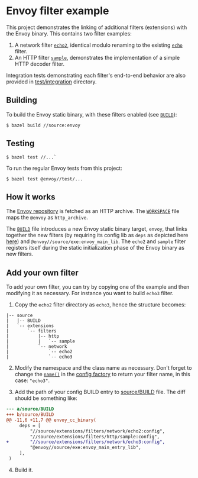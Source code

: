# Envoy filter example

This project demonstrates the linking of additional filters (extensions) with the Envoy binary.
This contains two filter examples:

1.  A network filter [`echo2`](source/extensions/filters/network/echo2), identical modulo renaming to the existing
    [`echo`](https://github.com/envoyproxy/envoy/blob/master/source/extensions/filters/network/echo/echo.h)
    filter.
2.  An HTTP filter [`sample`](source/extensions/filters/http/sample), demonstrates the implementation of a simple HTTP decoder filter.

Integration tests demonstrating each filter's end-to-end behavior are also provided in [test/integration](test/integration) directory.

## Building

To build the Envoy static binary, with these filters enabled (see [`BUILD`](source/BUILD#L12-L13)):

```
$ bazel build //source:envoy
```

## Testing

```
$ bazel test //...`
```

To run the regular Envoy tests from this project:

```
$ bazel test @envoy//test/...
```

## How it works

The [Envoy repository](https://github.com/envoyproxy/envoy/) is fetched as an HTTP archive. The [`WORKSPACE`](WORKSPACE) file maps the `@envoy` as `http_archive`.

The [`BUILD`](source/BUILD) file introduces a new Envoy static binary target, `envoy`, that links together the new filters (by requiring its config lib as `deps` as depicted here [here](source/BUILD#L12-L13)) and `@envoy//source/exe:envoy_main_lib`. The `echo2` and `sample` filter registers itself during the static initialization phase of the Envoy binary as new filters.

## Add your own filter

To add your own filter, you can try by copying one of the example and then modifying it as necessary. For instance you want to build `echo3` filter.

1. Copy the `echo2` filter directory as `echo3`, hence the structure becomes:

```
|-- source
|   |-- BUILD
|   `-- extensions
|       `-- filters
|           |-- http
|           |   `-- sample
|           `-- network
|               `-- echo2
|               `-- echo3
```

2. Modify the namespace and the class name as necessary. Don't forget to change the [`name()`](source/extensions/filters/network/echo2/config.cc#L30) in the [config factory](source/extensions/filters/network/echo2/config.cc) to return your filter name, in this case: `"echo3"`.

3. Add the path of your config BUILD entry to [source/BUILD](source/BUILD) file. The diff should be something like:

```diff
--- a/source/BUILD
+++ b/source/BUILD
@@ -11,6 +11,7 @@ envoy_cc_binary(
     deps = [
         "//source/extensions/filters/network/echo2:config",
         "//source/extensions/filters/http/sample:config",
+        "//source/extensions/filters/network/echo3:config",
         "@envoy//source/exe:envoy_main_entry_lib",
     ],
 )
```

4. Build it.